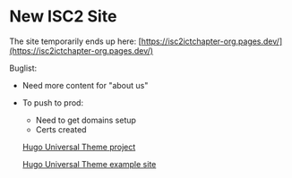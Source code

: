 # New ISC2 Site

The site temporarily ends up here: [https://isc2ictchapter-org.pages.dev/](https://isc2ictchapter-org.pages.dev/)

Buglist:
* Need more content for "about us"
* To push to prod:
  * Need to get domains setup
  * Certs created
  

  [Hugo Universal Theme project](https://github.com/devcows/hugo-universal-theme)

  [Hugo Universal Theme example site](https://devcows.github.io/hugo-universal-theme/)
